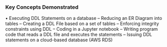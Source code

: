 ### Key Concepts Demonstrated
• Executing DDL Statements on a database
– Reducing an ER Diagram into tables
– Creating a DDL File based on a set of tables
– Enforcing integrity constraints using DDL
– Coding in a Jupyter notebook
– Writing program code that reads a DDL file and executes the statements
– Issuing DDL statements on a cloud-based database (AWS RDS)